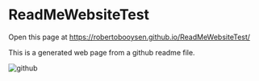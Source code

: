 # ReadMeWebsiteTest

Open this page at <https://robertobooysen.github.io/ReadMeWebsiteTest/>

This is a generated web page from a github readme file.


![github](https://github.com/RobertoBooysen/ReadMeWebsiteTest/assets/101563323/bc86747e-94d3-46e5-b35b-c509cf39e01a)
